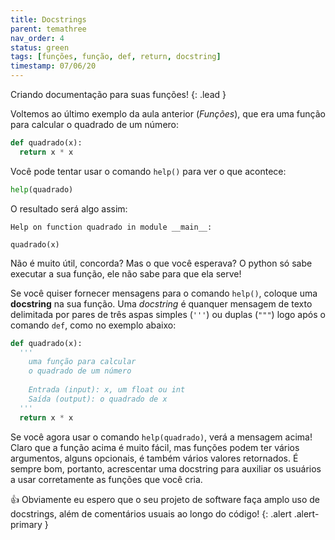 ```yaml
---
title: Docstrings
parent: temathree
nav_order: 4
status: green
tags: [funções, função, def, return, docstring]
timestamp: 07/06/20
---
```


Criando documentação para suas funções!
{: .lead }

Voltemos ao último exemplo da aula anterior (*Funções*), que era uma função para calcular o quadrado de um número:
```python
def quadrado(x):
  return x * x
```
Você pode tentar usar o comando `help()` para ver o que acontece:
```python
help(quadrado)
```
O resultado será algo assim: 
```
Help on function quadrado in module __main__:

quadrado(x)
```

Não é muito útil, concorda? Mas o que você esperava? O python só sabe executar a sua função, ele não sabe para que ela serve! 

Se você quiser fornecer mensagens para o comando `help()`, coloque uma **docstring** na sua função. Uma *docstring* é quanquer mensagem de texto delimitada por pares de três aspas simples (`'''`) ou duplas (`"""`) logo após o comando `def`, como no exemplo abaixo:  
```python
def quadrado(x):
  '''
    uma função para calcular 
    o quadrado de um número
    
    Entrada (input): x, um float ou int
    Saída (output): o quadrado de x 
  '''
  return x * x
```

Se você agora usar o comando `help(quadrado)`, verá a mensagem acima! Claro que a função acima é muito fácil, mas funções podem ter vários argumentos, alguns opcionais, é também vários valores retornados. É sempre bom, portanto, acrescentar uma docstring para auxiliar os usuários a usar corretamente as funções que você cria. 

:+1: Obviamente eu espero que o seu projeto de software faça amplo uso de docstrings, além de comentários usuais ao longo do código!
{: .alert .alert-primary }


